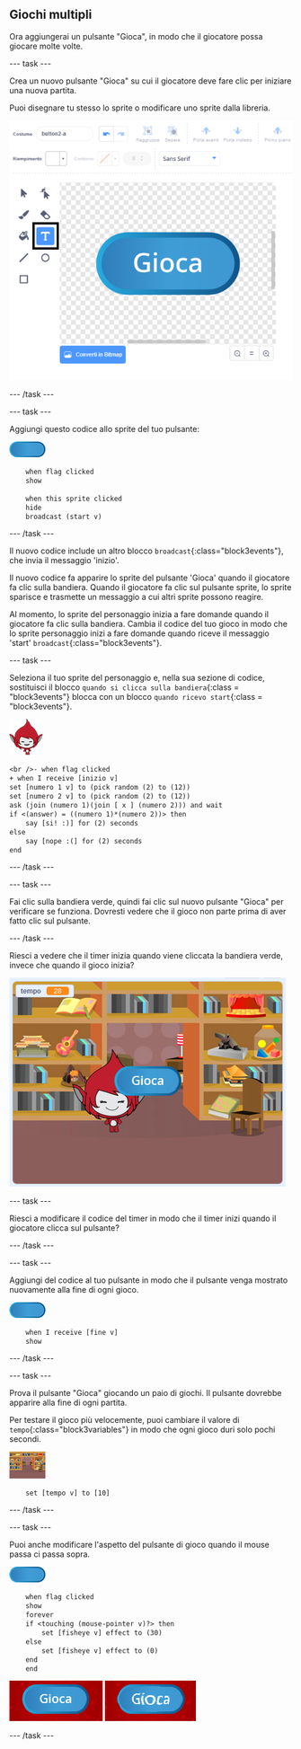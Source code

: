 ## Giochi multipli

Ora aggiungerai un pulsante "Gioca", in modo che il giocatore possa giocare molte volte.

\--- task \---

Crea un nuovo pulsante "Gioca" su cui il giocatore deve fare clic per iniziare una nuova partita.

Puoi disegnare tu stesso lo sprite o modificare uno sprite dalla libreria.

![Immagine del pulsante gioca](images/brain-play.png)

\--- /task \---

\--- task \---

Aggiungi questo codice allo sprite del tuo pulsante:

![Sprite pulsante](images/button-sprite.png)

```blocks3
    when flag clicked
    show

    when this sprite clicked
    hide
    broadcast (start v)
```

\--- /task \---

Il nuovo codice include un altro blocco `broadcast`{:class="block3events"}, che invia il messaggio 'inizio'.

Il nuovo codice fa apparire lo sprite del pulsante 'Gioca' quando il giocatore fa clic sulla bandiera. Quando il giocatore fa clic sul pulsante sprite, lo sprite sparisce e trasmette un messaggio a cui altri sprite possono reagire.

Al momento, lo sprite del personaggio inizia a fare domande quando il giocatore fa clic sulla bandiera. Cambia il codice del tuo gioco in modo che lo sprite personaggio inizi a fare domande quando riceve il messaggio 'start' `broadcast`{:class="block3events"}.

\--- task \---

Seleziona il tuo sprite del personaggio e, nella sua sezione di codice, sostituisci il blocco `quando si clicca sulla bandiera`{:class = "block3events"} blocca con un blocco `quando ricevo start`{:class = "block3events"}.

![Sprite personaggio](images/giga-sprite.png)

```blocks3
<br />- when flag clicked
+ when I receive [inizio v]
set [numero 1 v] to (pick random (2) to (12))
set [numero 2 v] to (pick random (2) to (12))
ask (join (numero 1)(join [ x ] (numero 2))) and wait
if <(answer) = ((numero 1)*(numero 2))> then
    say [si! :)] for (2) seconds
else
    say [nope :(] for (2) seconds
end
```

\--- /task \---

\--- task \---

Fai clic sulla bandiera verde, quindi fai clic sul nuovo pulsante "Gioca" per verificare se funziona. Dovresti vedere che il gioco non parte prima di aver fatto clic sul pulsante.

\--- /task \---

Riesci a vedere che il timer inizia quando viene cliccata la bandiera verde, invece che quando il gioco inizia?

![Il timer è partito](images/brain-timer-bug.png)

\--- task \---

Riesci a modificare il codice del timer in modo che il timer inizi quando il giocatore clicca sul pulsante?

\--- /task \---

\--- task \---

Aggiungi del codice al tuo pulsante in modo che il pulsante venga mostrato nuovamente alla fine di ogni gioco.

![Sprite pulsante](images/button-sprite.png)

```blocks3
    when I receive [fine v]
    show
```

\--- /task \---

\--- task \---

Prova il pulsante "Gioca" giocando un paio di giochi. Il pulsante dovrebbe apparire alla fine di ogni partita.

Per testare il gioco più velocemente, puoi cambiare il valore di `tempo`{:class="block3variables"} in modo che ogni gioco duri solo pochi secondi.

![Stage](images/stage-sprite.png)

```blocks3
    set [tempo v] to [10]
```

\--- /task \---

\--- task \---

Puoi anche modificare l'aspetto del pulsante di gioco quando il mouse passa ci passa sopra.

![Pulsante](images/button-sprite.png)

```blocks3
    when flag clicked
    show
    forever
    if <touching (mouse-pointer v)?> then
        set [fisheye v] effect to (30)
    else
        set [fisheye v] effect to (0)
    end
    end
```

![schermata](images/brain-fisheye.png)

\--- /task \---